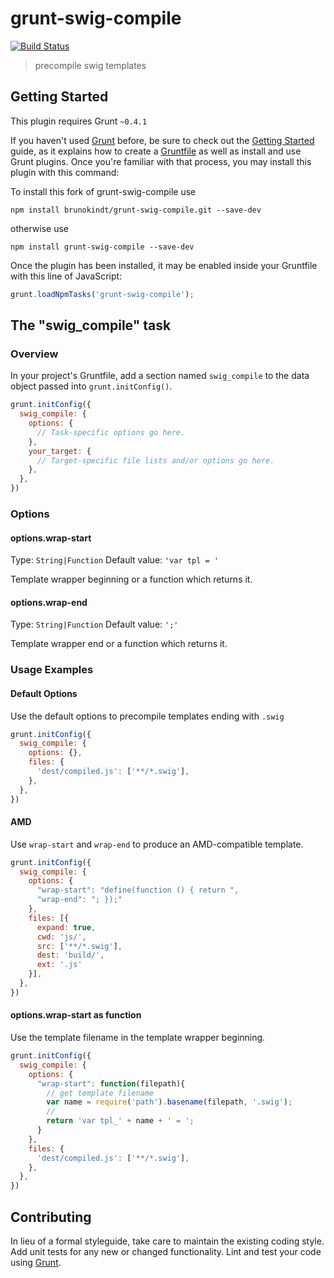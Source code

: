 # grunt-swig-compile

[![Build Status](https://travis-ci.org/RasterBurn/grunt-swig-compile.png)](https://travis-ci.org/RasterBurn/grunt-swig-compile)

> precompile swig templates

## Getting Started
This plugin requires Grunt `~0.4.1`

If you haven't used [Grunt](http://gruntjs.com/) before, be sure to check out the [Getting Started](http://gruntjs.com/getting-started) guide, as it explains how to create a [Gruntfile](http://gruntjs.com/sample-gruntfile) as well as install and use Grunt plugins. Once you're familiar with that process, you may install this plugin with this command:

To install this fork of grunt-swig-compile use

```shell
npm install brunokindt/grunt-swig-compile.git --save-dev
```

otherwise use

```shell
npm install grunt-swig-compile --save-dev
```

Once the plugin has been installed, it may be enabled inside your Gruntfile with this line of JavaScript:

```js
grunt.loadNpmTasks('grunt-swig-compile');
```

## The "swig_compile" task

### Overview
In your project's Gruntfile, add a section named `swig_compile` to the data object passed into `grunt.initConfig()`.

```js
grunt.initConfig({
  swig_compile: {
    options: {
      // Task-specific options go here.
    },
    your_target: {
      // Target-specific file lists and/or options go here.
    },
  },
})
```

### Options

#### options.wrap-start
Type: `String|Function`
Default value: `'var tpl = '`

Template wrapper beginning or a function which returns it.

#### options.wrap-end
Type: `String|Function`
Default value: `';'`

Template wrapper end or a function which returns it.

### Usage Examples

#### Default Options
Use the default options to precompile templates ending with `.swig`

```js
grunt.initConfig({
  swig_compile: {
    options: {},
    files: {
      'dest/compiled.js': ['**/*.swig'],
    },
  },
})
```

#### AMD
Use `wrap-start` and `wrap-end` to produce an AMD-compatible template.

```js
grunt.initConfig({
  swig_compile: {
    options: {
      "wrap-start": "define(function () { return ",
      "wrap-end": "; });"
    },
    files: [{
      expand: true,
      cwd: 'js/',
      src: ['**/*.swig'],
      dest: 'build/',
      ext: '.js'
    }],
  },
})
```

#### options.wrap-start as function
Use the template filename in the template wrapper beginning.

```js
grunt.initConfig({
  swig_compile: {
    options: {
      "wrap-start": function(filepath){
        // get template filename
        var name = require('path').basename(filepath, '.swig');
        //
        return 'var tpl_' + name + ' = ';
      }
    },
    files: {
      'dest/compiled.js': ['**/*.swig'],
    },
  },
})
```

## Contributing
In lieu of a formal styleguide, take care to maintain the existing coding style. Add unit tests for any new or changed functionality. Lint and test your code using [Grunt](http://gruntjs.com/).

